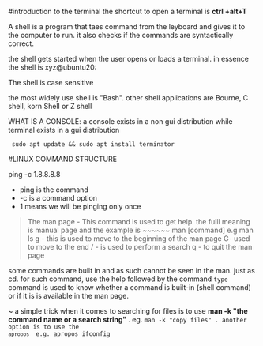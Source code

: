 #introduction to the terminal
the shortcut to open a terminal is <strong> ctrl +alt+T </strong>

A shell is a program that taes command from the leyboard and gives it to the computer to run. it also checks if the commands are syntactically correct.

the shell gets started when the user opens or loads a terminal. in essence the shell is xyz@ubuntu20:

The shell is case sensitive

the most widely use shell is "Bash". other shell applications are Bourne, C shell, korn Shell or Z shell

WHAT IS A CONSOLE:
a console exists in a non gui distribution while terminal exists in a gui distribution

<code> sudo apt update && sudo apt install terminator </code>

#LINUX COMMAND STRUCTURE

ping -c 1.8.8.8.8
  - ping is the command
  - -c is a command option
  - 1 means we will be pinging only once
  
  > The man page - This command is used to get help. the fulll meaning is manual page and the example is ~~~~~~ man [command] e.g man ls
  g - this is used to move to the beginning of the man page
  G- used to move to the end
  / - is used to perform a search
  q - to quit the man page
  
some commands are built in and as such cannot be seen in the man. just as cd. for such command, use the help followed by the command
<code>type </code> command is used to know whether a command is built-in (shell command) or if it is is available in the man page.

~ a simple trick when it comes to searching for files is to use  <strong> man -k "the command name or a search string" </strong>. eg. <code>man -k "copy files" </strong>. another option is to use the <code> apropos </code> e.g. apropos ifconfig




